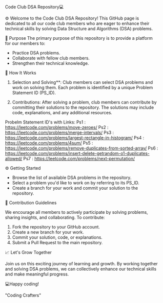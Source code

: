 Code Club DSA Repository💻

⚙️ Welcome to the Code Club DSA Repository! This GitHub page is dedicated to all our code club members who are eager to enhance their technical skills by solving Data Structure and Algorithms (DSA) problems.

📌 Purpose 
The primary purpose of this repository is to provide a platform for our members to:

- Practice DSA problems.
- Collaborate with fellow club members.
- Strengthen their technical knowledge.

🔧 How It Works

1. Selection and Solving**: Club members can select DSA problems and work on solving them. Each problem is identified by a unique Problem Statement ID (PS_ID).

2. Contributions: After solving a problem, club members can contribute by committing their solutions to the repository. The solutions may include code, explanations, and any additional resources.

Probelm Statement ID's with Links:
Ps1 : https://leetcode.com/problems/move-zeroes/
Ps2 : https://leetcode.com/problems/merge-intervals/
Ps3 : https://leetcode.com/problems/largest-rectangle-in-histogram/
Ps4 : https://leetcode.com/problems/4sum/
Ps5 : https://leetcode.com/problems/remove-duplicates-from-sorted-array/
Ps6 : https://leetcode.com/problems/insert-delete-getrandom-o1-duplicates-allowed/
Ps7 : https://leetcode.com/problems/next-permutation/

 ⚙️ Getting Started

- Browse the list of available DSA problems in the repository.
- Select a problem you'd like to work on by referring to its PS_ID.
- Create a branch for your work and commit your solution to the repository.

📜 Contribution Guidelines

We encourage all members to actively participate by solving problems, sharing insights, and collaborating. To contribute:

1. Fork the repository to your GitHub account.
2. Create a new branch for your work.
3. Commit your solution, code, or explanations.
4. Submit a Pull Request to the main repository.

 📈 Let's Grow Together

Join us on this exciting journey of learning and growth. By working together and solving DSA problems, we can collectively enhance our technical skills and make meaningful progress.

💻Happy coding!

"Coding Crafters"

